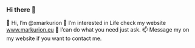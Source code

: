 ### Hi there 👋
👋 Hi, I’m @xmarkurion
👀 I’m interested in Life check my website www.markurion.eu
🌱 I’can do what you need just ask.
📫 Message my on my website if you want to contact me.
<!--
**xmarkurion/xmarkurion** is a ✨ _special_ ✨ repository because its `README.md` (this file) appears on your GitHub profile.

Here are some ideas to get you started:

- 🔭 I’m currently working on ...
- 🌱 I’m currently learning ...
- 👯 I’m looking to collaborate on ...
- 🤔 I’m looking for help with ...
- 💬 Ask me about ...
- 📫 How to reach me: ...
- 😄 Pronouns: ...
- ⚡ Fun fact: ...
💞️
-->
